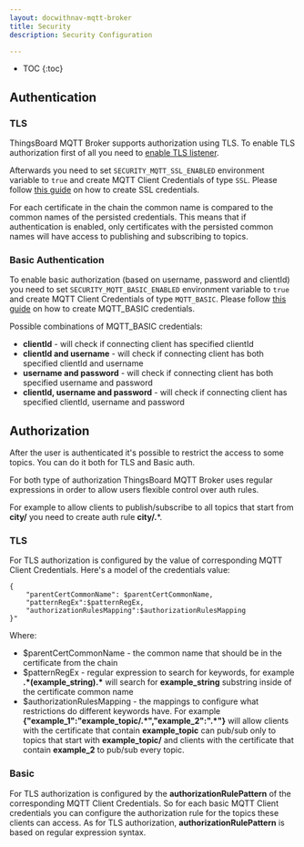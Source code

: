```yaml
---
layout: docwithnav-mqtt-broker
title: Security
description: Security Configuration

---
```


* TOC
{:toc}

## Authentication

### TLS

ThingsBoard MQTT Broker supports authorization using TLS.
To enable TLS authorization first of all you need to [enable TLS listener](/docs/mqtt-broker/mqtt-listeners/).

Afterwards you need to set `SECURITY_MQTT_SSL_ENABLED` environment variable to `true` and create MQTT Client Credentials of type `SSL`.
Please follow [this guide](/docs/mqtt-broker/mqtt-client-credentials-management/) on how to create SSL credentials.

For each certificate in the chain the common name is compared to the common names of the persisted credentials.
This means that if authentication is enabled, only certificates with the persisted common names will have access to publishing and subscribing to topics.

### Basic Authentication

To enable basic authorization (based on username, password and clientId) you need to set `SECURITY_MQTT_BASIC_ENABLED` environment variable to `true` and create MQTT Client Credentials of type `MQTT_BASIC`.
Please follow [this guide](/docs/mqtt-broker/mqtt-client-credentials-management/) on how to create MQTT_BASIC credentials.

Possible combinations of MQTT_BASIC credentials:
- **clientId** - will check if connecting client has specified clientId
- **clientId and username** - will check if connecting client has both specified clientId and username
- **username and password** - will check if connecting client has both specified username and password
- **clientId, username and password** - will check if connecting client has specified clientId, username and password

## Authorization

After the user is authenticated it's possible to restrict the access to some topics.
You can do it both for TLS and Basic auth.

For both type of authorization ThingsBoard MQTT Broker uses regular expressions in order to allow users flexible control over auth rules.

For example to allow clients to publish/subscribe to all topics that start from **city/** you need to create auth rule **city/.***.

### TLS

For TLS authorization is configured by the value of corresponding MQTT Client Credentials.
Here's a model of the credentials value:

```
{
    "parentCertCommonName": $parentCertCommonName,
    "patternRegEx":$patternRegEx,
    "authorizationRulesMapping":$authorizationRulesMapping
}"
```

Where:
- $parentCertCommonName - the common name that should be in the certificate from the chain
- $patternRegEx - regular expression to search for keywords,
  for example <b>.\*(example_string).\*</b> will search for **example_string** substring inside of the certificate common name
- $authorizationRulesMapping - the mappings to configure what restrictions do different keywords have.
  For example <b>{"example_1":"example_topic/.*","example_2":".\*"}</b> will allow clients with the certificate that contain **example_topic** can pub/sub only to topics that start with **example_topic/**
  and clients with the certificate that contain **example_2** to pub/sub every topic.

### Basic

For TLS authorization is configured by the **authorizationRulePattern** of the corresponding MQTT Client Credentials.
So for each basic MQTT Client credentials you can configure the authorization rule for the topics these clients can access.
As for TLS authorization, **authorizationRulePattern** is based on regular expression syntax.
